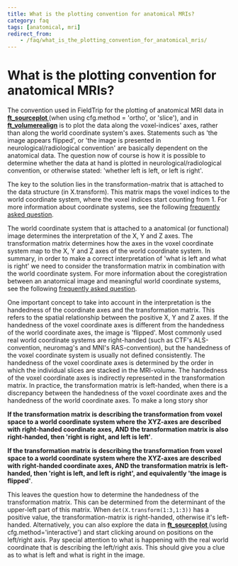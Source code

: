 ```yaml
---
title: What is the plotting convention for anatomical MRIs?
category: faq
tags: [anatomical, mri]
redirect_from:
    - /faq/what_is_the_plotting_convention_for_anatomical_mris/
---
```


# What is the plotting convention for anatomical MRIs?

The convention used in FieldTrip for the plotting of anatomical MRI data in **[ft_sourceplot ](/reference/ft_sourceplot)** (when using cfg.method = 'ortho', or 'slice'), and in **[ft_volumerealign](/reference/ft_volumerealign)** is to plot the data along the voxel-indices' axes, rather than along the world coordinate system's axes. Statements such as 'the image appears flipped', or 'the image is presented in neurological/radiological convention' are basically dependent on the anatomical data. The question now of course is how it is possible to determine whether the data at hand is plotted in neurological/radiological convention, or otherwise stated: 'whether left is left, or left is right'.

The key to the solution lies in the transformation-matrix that is attached to the data structure (in X.transform). This matrix maps the voxel indices to the world coordinate system, where the voxel indices start counting from 1. For more information about coordinate systems, see the following [frequently asked question](/faq/coordsys).

The world coordinate system that is attached to a anatomical (or functional) image determines the interpretation of the X, Y and Z axes. The transformation matrix determines how the axes in the voxel coordinate system map to the X, Y and Z axes of the world coordinate system. In summary, in order to make a correct interpretation of 'what is left and what is right' we need to consider the transformation matrix in combination with the world coordinate system. For more information about the coregistration between an anatomical image and meaningful world coordinate systems, see the following [frequently asked question](/faq/how_to_coregister_an_anatomical_mri_with_the_gradiometer_or_electrode_positions).

One important concept to take into account in the interpretation is the handedness of the coordinate axes and the transformation matrix. This refers to the spatial relationship between the positive X, Y and Z axes. If the handedness of the voxel coordinate axes is different from the handedness of the world coordinate axes, the image is 'flipped'. Most commonly used real world coordinate systems are right-handed (such as CTF's ALS-convention, neuromag's and MNI's RAS-convention), but the handedness of the voxel coordinate system is usually not defined consistently. The handedness of the voxel coordinate axes is determined by the order in which the individual slices are stacked in the MRI-volume. The handedness of the voxel coordinate axes is indirectly represented in the transformation matrix. In practice, the transformation matrix is left-handed, when there is a discrepancy between the handedness of the voxel coordinate axes and the handedness of the world coordinate axes. To make a long story shor

**If the transformation matrix is describing the transformation from voxel space to a world coordinate system where the XYZ-axes are described with right-handed coordinate axes, AND the transformation matrix is also right-handed, then 'right is right, and left is left'**.

**If the transformation matrix is describing the transformation from voxel space to a world coordinate system where the XYZ-axes are described with right-handed coordinate axes, AND the transformation matrix is left-handed, then 'right is left, and left is right', and equivalently 'the image is flipped'**.

This leaves the question how to determine the handedness of the transformation matrix. This can be determined from the determinant of the upper-left part of this matrix. When `det(X.transform(1:3,1:3))` has a positive value, the transformation-matrix is right-handed, otherwise it's left-handed. Alternatively, you can also explore the data in **[ft_sourceplot ](/reference/ft_sourceplot)** (using cfg.method='interactive') and start clicking around on positions on the left/right axis. Pay special attention to what is happening with the real world coordinate that is describing the left/right axis. This should give you a clue as to what is left and what is right in the image.
